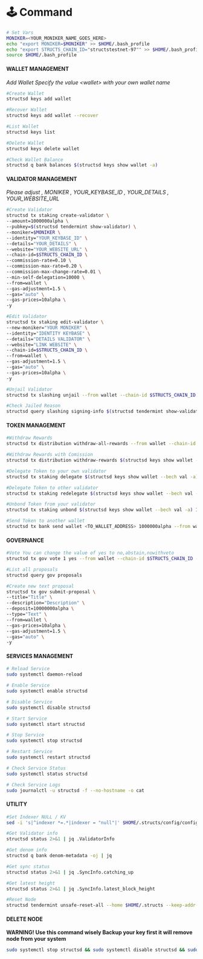 # 🕹️ Command

```bash
# Set Vars
MONIKER=<YOUR_MONIKER_NAME_GOES_HERE>
echo "export MONIKER=$MONIKER" >> $HOME/.bash_profile
echo "export STRUCTS_CHAIN_ID="structstestnet-97"" >> $HOME/.bash_profile
source $HOME/.bash_profile
```

#### WALLET MANAGEMENT <a href="#wallet-management" id="wallet-management"></a>

_Add Wallet Specify the value \<wallet> with your own wallet name_

```bash
#Create Wallet
structsd keys add wallet

#Recover Wallet
structsd keys add wallet --recover

#List Wallet
structsd keys list

#Delete Wallet
structsd keys delete wallet

#Check Wallet Balance
structsd q bank balances $(structsd keys show wallet -a)
```

#### VALIDATOR MANAGEMENT <a href="#validator-management" id="validator-management"></a>

_Please adjust , MONIKER , YOUR\_KEYBASE\_ID , YOUR\_DETAILS , YOUR\_WEBSITE\_URL_

```bash
#Create Validator
structsd tx staking create-validator \
--amount=1000000alpha \
--pubkey=$(structsd tendermint show-validator) \
--moniker=$MONIKER \
--identity="YOUR_KEYBASE_ID" \
--details="YOUR_DETAILS" \
--website="YOUR_WEBSITE_URL" \
--chain-id=$STRUCTS_CHAIN_ID \
--commission-rate=0.10 \
--commission-max-rate=0.20 \
--commission-max-change-rate=0.01 \
--min-self-delegation=10000 \
--from=wallet \
--gas-adjustment=1.5 \
--gas="auto" \
--gas-prices=10alpha \
-y

#Edit Validator
structsd tx staking edit-validator \
--new-moniker="YOUR MONIKER" \
--identity="IDENTITY KEYBASE" \
--details="DETAILS VALIDATOR" \
--website="LINK WEBSITE" \
--chain-id=$STRUCTS_CHAIN_ID \
--from=wallet \
--gas-adjustment=1.5 \
--gas="auto" \
--gas-prices=10alpha \
-y

#Unjail Validator
structsd tx slashing unjail --from wallet --chain-id $STRUCTS_CHAIN_ID --gas-adjustment 1.5 --gas auto --gas-prices 10alpha -y

#Check Jailed Reason
structsd query slashing signing-info $(structsd tendermint show-validator)
```

#### TOKEN MANAGEMENT <a href="#token-management" id="token-management"></a>

```bash
#Withdraw Rewards
structsd tx distribution withdraw-all-rewards --from wallet --chain-id $STRUCTS_CHAIN_ID --gas-adjustment 1.5 --gas auto --gas-prices 10alpha -y

#Withdraw Rewards with Comission
structsd tx distribution withdraw-rewards $(structsd keys show wallet --bech val -a) --commission --from wallet --chain-id $STRUCTS_CHAIN_ID --gas-adjustment 1.5 --gas auto --gas-prices 10alpha -y

#Delegate Token to your own validator
structsd tx staking delegate $(structsd keys show wallet --bech val -a) 1000000alpha --from wallet --chain-id $STRUCTS_CHAIN_ID --gas-adjustment 1.5 --gas auto --gas-prices 10alpha -y

#Delegate Token to other validator
structsd tx staking redelegate $(structsd keys show wallet --bech val -a) <TO_VALOPER_ADDRESS> 1000000alpha --from wallet --chain-id $STRUCTS_CHAIN_ID --gas-adjustment 1.5 --gas auto --gas-prices 10alpha -y

#Unbond Token from your validator
structsd tx staking unbond $(structsd keys show wallet --bech val -a) 1000000alpha --from wallet --chain-id $STRUCTS_CHAIN_ID --gas-adjustment 1.5 --gas auto --gas-prices 10alpha -y

#Send Token to another wallet
structsd tx bank send wallet <TO_WALLET_ADDRESS> 1000000alpha --from wallet --chain-id $STRUCTS_CHAIN_ID --gas-adjustment 1.5 --gas auto --gas-prices 10alpha -y
```

#### GOVERNANCE <a href="#governance" id="governance"></a>

```bash
#Vote You can change the value of yes to no,abstain,nowithveto
structsd tx gov vote 1 yes --from wallet --chain-id $STRUCTS_CHAIN_ID --gas-adjustment 1.5 --gas auto --gas-prices 10alpha -y

#List all proposals
structsd query gov proposals

#Create new text proposal
structsd tx gov submit-proposal \
--title="Title" \
--description="Description" \
--deposit=10000000alpha \
--type="Text" \
--from=wallet \
--gas-prices=10alpha \ 
--gas-adjustment=1.5 \
--gas="auto" \
-y 
```

#### SERVICES MANAGEMENT <a href="#services-management" id="services-management"></a>

```bash
# Reload Service
sudo systemctl daemon-reload

# Enable Service
sudo systemctl enable structsd

# Disable Service
sudo systemctl disable structsd

# Start Service
sudo systemctl start structsd

# Stop Service
sudo systemctl stop structsd

# Restart Service
sudo systemctl restart structsd

# Check Service Status
sudo systemctl status structsd

# Check Service Logs
sudo journalctl -u structsd -f --no-hostname -o cat
```

#### UTILITY <a href="#utility" id="utility"></a>

```bash
#Set Indexer NULL / KV
sed -i 's|^indexer *=.*|indexer = "null"|' $HOME/.structs/config/config.toml

#Get Validator info
structsd status 2>&1 | jq .ValidatorInfo

#Get denom info
structsd q bank denom-metadata -oj | jq

#Get sync status
structsd status 2>&1 | jq .SyncInfo.catching_up

#Get latest height
structsd status 2>&1 | jq .SyncInfo.latest_block_height

#Reset Node
structsd tendermint unsafe-reset-all --home $HOME/.structs --keep-addr-book
```

#### DELETE NODE <a href="#delete-node" id="delete-node"></a>

**WARNING! Use this command wisely Backup your key first it will remove node from your system**

```bash
sudo systemctl stop structsd && sudo systemctl disable structsd && sudo rm /etc/systemd/system/structsd.service && sudo systemctl daemon-reload && sudo rm -rf $(which structsd) && rm -rf $HOME/.structs && rm -rf $HOME/structsd
```
